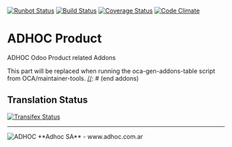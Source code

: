 [![Runbot Status](http://runbot.adhoc.com.ar/runbot/badge/flat/10/8.0.svg)](http://runbot.adhoc.com.ar/runbot/repo/github-com-ingadhoc-product-10)
[![Build Status](https://travis-ci.org/ingadhoc/product.svg?branch=8.0)](https://travis-ci.org/ingadhoc/product)
[![Coverage Status](https://coveralls.io/repos/ingadhoc/product/badge.png?branch=8.0)](https://coveralls.io/r/ingadhoc/product?branch=8.0)
[![Code Climate](https://codeclimate.com/github/ingadhoc/product/badges/gpa.svg)](https://codeclimate.com/github/ingadhoc/product)

# ADHOC Product

ADHOC Odoo Product related Addons

[//]: # (addons)
This part will be replaced when running the oca-gen-addons-table script from OCA/maintainer-tools.
[//]: # (end addons)

Translation Status
------------------
[![Transifex Status](https://www.transifex.com/projects/p/ingadhoc-product-8-0/chart/image_png)](https://www.transifex.com/projects/p/ingadhoc-product-8-0)

----

<img alt="ADHOC" src="http://fotos.subefotos.com/83fed853c1e15a8023b86b2b22d6145bo.png" />
**Adhoc SA** - www.adhoc.com.ar
